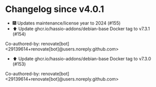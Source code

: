 # Changelog since v4.0.1
- 🎆 Updates maintenance/license year to 2024 (#155) 
- ⬆️ Update ghcr.io/hassio-addons/debian-base Docker tag to v7.3.1 (#154)

Co-authored-by: renovate[bot] <29139614+renovate[bot]@users.noreply.github.com> 
- ⬆️ Update ghcr.io/hassio-addons/debian-base Docker tag to v7.3.0 (#153)

Co-authored-by: renovate[bot] <29139614+renovate[bot]@users.noreply.github.com> 
